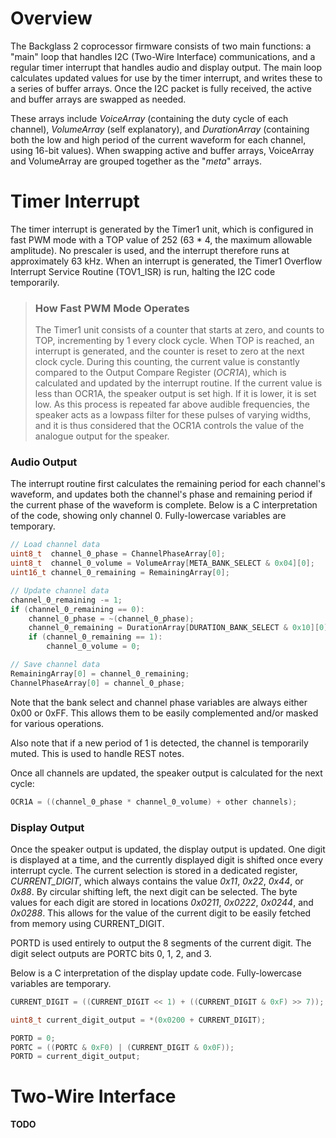 # Overview

The Backglass 2 coprocessor firmware consists of two main functions: a "main" loop that handles I2C (Two-Wire Interface) communications, and a regular timer interrupt that handles audio and display output. The main loop calculates updated values for use by the timer interrupt, and writes these to a series of buffer arrays. Once the I2C packet is fully received, the active and buffer arrays are swapped as needed.

These arrays include *VoiceArray* (containing the duty cycle of each channel), *VolumeArray* (self explanatory), and *DurationArray* (containing both the low and high period of the current waveform for each channel, using 16-bit values). When swapping active and buffer arrays, VoiceArray and VolumeArray are grouped together as the "*meta*" arrays.

# Timer Interrupt

The timer interrupt is generated by the Timer1 unit, which is configured in fast PWM mode with a TOP value of 252 (63 * 4, the maximum allowable amplitude). No prescaler is used, and the interrupt therefore runs at approximately 63 kHz. When an interrupt is generated, the Timer1 Overflow Interrupt Service Routine (TOV1_ISR) is run, halting the I2C code temporarily.

>### How Fast PWM Mode Operates
>The Timer1 unit consists of a counter that starts at zero, and counts to TOP, incrementing by 1 every clock cycle. When TOP is reached, an interrupt is generated, and the counter is reset to zero at the next clock cycle. During this counting, the current value is constantly compared to the Output Compare Register (*OCR1A*), which is calculated and updated by the interrupt routine. If the current value is less than OCR1A, the speaker output is set high. If it is lower, it is set low. As this process is repeated far above audible frequencies, the speaker acts as a lowpass filter for these pulses of varying widths, and it is thus considered that the OCR1A controls the value of the analogue output for the speaker.

### Audio Output
The interrupt routine first calculates the remaining period for each channel's waveform, and updates both the channel's phase and remaining period if the current phase of the waveform is complete. Below is a C interpretation of the code, showing only channel 0. Fully-lowercase variables are temporary.
```C
// Load channel data
uint8_t  channel_0_phase = ChannelPhaseArray[0];
uint8_t  channel_0_volume = VolumeArray[META_BANK_SELECT & 0x04][0];
uint16_t channel_0_remaining = RemainingArray[0];

// Update channel data
channel_0_remaining -= 1;
if (channel_0_remaining == 0):
	channel_0_phase = ~(channel_0_phase);
	channel_0_remaining = DurationArray[DURATION_BANK_SELECT & 0x10][0][channel_0_phase & 0x01];
	if (channel_0_remaining == 1):
		channel_0_volume = 0;

// Save channel data
RemainingArray[0] = channel_0_remaining;
ChannelPhaseArray[0] = channel_0_phase;
```
Note that the bank select and channel phase variables are always either 0x00 or 0xFF. This allows them to be easily complemented and/or masked for various operations.

Also note that if a new period of 1 is detected, the channel is temporarily muted. This is used to handle REST notes.

Once all channels are updated, the speaker output is calculated for the next cycle:

```C
OCR1A = ((channel_0_phase * channel_0_volume) + other channels);
```

### Display Output
Once the speaker output is updated, the display output is updated. One digit is displayed at a time, and the currently displayed digit is shifted once every interrupt cycle. The current selection is stored in a dedicated register, *CURRENT_DIGIT*, which always contains the value *0x11*, *0x22*, *0x44*, or *0x88*. By circular shifting left, the next digit can be selected. The byte values for each digit are stored in locations *0x0211*, *0x0222*, *0x0244*, and *0x0288*. This allows for the value of the current digit to be easily fetched from memory using CURRENT_DIGIT.

PORTD is used entirely to output the 8 segments of the current digit. The digit select outputs are PORTC bits 0, 1, 2, and 3.

Below is a C interpretation of the display update code. Fully-lowercase variables are temporary.
```C
CURRENT_DIGIT = ((CURRENT_DIGIT << 1) + ((CURRENT_DIGIT & 0xF) >> 7)); // Circular shift left

uint8_t current_digit_output = *(0x0200 + CURRENT_DIGIT);              // Load new digit's segment data

PORTD = 0;                                                             // Blank display while switching digit
PORTC = ((PORTC & 0xF0) | (CURRENT_DIGIT & 0x0F));                     // Select new digit
PORTD = current_digit_output;                                          // Display new digit
```

# Two-Wire Interface

**TODO**

